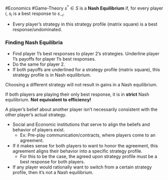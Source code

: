 #Economics #Game-Theory 
$s^* \in S$ is a **Nash Equilibrium** if, for every player $i$, $s_i$ is a best response to $s_{-i}$.
- Every player’s strategy in this strategy profile (matrix square) is a best response/undominated.

### Finding Nash Equilibria
- Find player 1’s best responses to player 2’s strategies. Underline player 1’s payoffs for player 1’s best responses.
- Do the same for player 2.
- If both payoffs are underlined for a strategy profile (matrix square), this strategy profile is in Nash equilibrium.

Choosing a different strategy will not result in gains in a Nash equilibrium.

If both players are playing their only best response, it is in **strict** Nash equilibrium. **Not equivalent to efficiency!**

A player’s belief about another player isn’t necessarily consistent with the other player’s actual strategy.

- Social and Economic institutions that serve to align the beliefs and behavior of players exist.
    - Ex: Pre-play communication/contracts, where players come to an agreement.
- If it makes sense for both players to want to honor the agreement, this agreement aligns their behavior into a specific strategy profile.
    - For this to be the case, the agreed upon strategy profile must be a best response for both players.
- If any player would rationally want to switch from a certain strategy profile, then it’s not a Nash equilibrium.